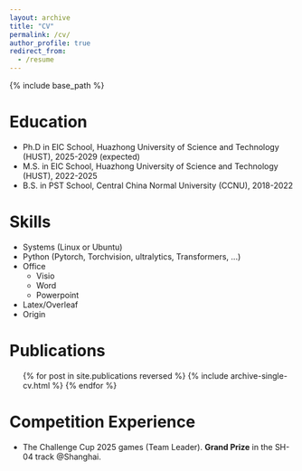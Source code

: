 ```yaml
---
layout: archive
title: "CV"
permalink: /cv/
author_profile: true
redirect_from:
  - /resume
---
```


{% include base_path %}

Education
======
* Ph.D in EIC School, Huazhong University of Science and Technology (HUST), 2025-2029 (expected)
* M.S. in EIC School, Huazhong University of Science and Technology (HUST), 2022-2025
* B.S. in PST School, Central China Normal University (CCNU), 2018-2022

  
Skills
======
* Systems (Linux or Ubuntu)
* Python (Pytorch, Torchvision, ultralytics, Transformers, ...)
* Office
  * Visio
  * Word
  * Powerpoint
* Latex/Overleaf
* Origin

Publications
======
  <ul>{% for post in site.publications reversed %}
    {% include archive-single-cv.html %}
  {% endfor %}</ul>
  
Competition Experience
======
* The Challenge Cup 2025 games (Team Leader). **Grand Prize** in the SH-04 track @Shanghai.
